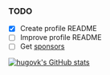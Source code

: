 ### TODO

* [x] Create profile README
* [ ] Improve profile README
* [ ] Get [sponsors](https://github.com/sponsors/hugovk/)

[![hugovk's GitHub stats](https://github-readme-stats.vercel.app/api?username=hugovk&count_private=true&show_icons=true)](https://github.com/anuraghazra/github-readme-stats)
